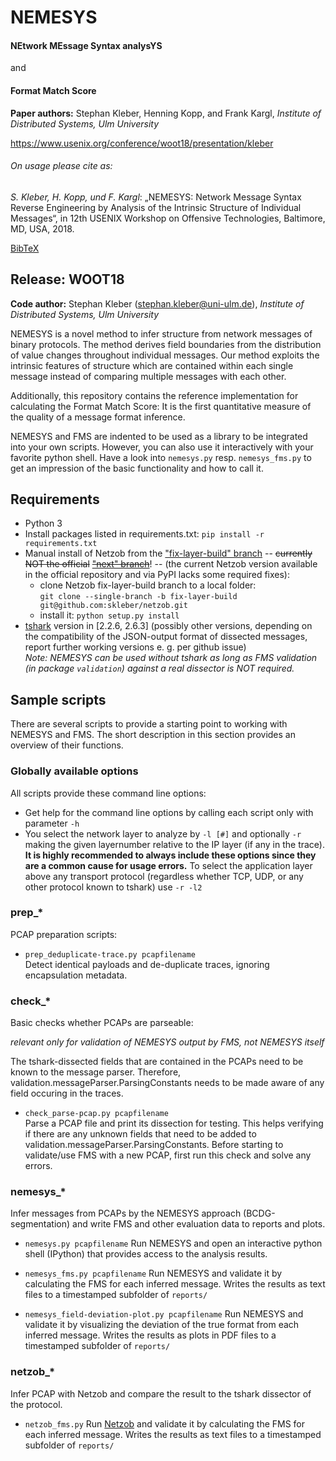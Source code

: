 # NEMESYS

#### NEtwork MEssage Syntax analysYS
and 
#### Format Match Score

**Paper authors:** Stephan Kleber, Henning Kopp, and Frank Kargl, *Institute of Distributed Systems, Ulm University*

https://www.usenix.org/conference/woot18/presentation/kleber


###### On usage please cite as:

*S. Kleber, H. Kopp, und F. Kargl*: „NEMESYS: Network Message Syntax Reverse Engineering by Analysis of the Intrinsic Structure of Individual Messages“, in 12th USENIX Workshop on Offensive Technologies, Baltimore, MD, USA, 2018.

[BibTeX](https://www.usenix.org/biblio/export/bibtex/220576)




## Release: WOOT18

**Code author:** Stephan Kleber ([stephan.kleber@uni-ulm.de](mailto:stephan.kleber@uni-ulm.de)), *Institute of Distributed Systems, Ulm University*

NEMESYS is a novel method to infer structure from network messages of binary protocols. 
The method derives field boundaries from the distribution of value changes throughout individual messages. 
Our method exploits the intrinsic features of structure which are contained within each single message
instead of comparing multiple messages with each other. 

Additionally, this repository contains the reference implementation for calculating the Format Match Score: 
It is the first quantitative measure of the quality of a message format inference. 

NEMESYS and FMS are indented to be used as a library to be integrated into your own scripts.
However, you can also use it interactively with your favorite python shell.
Have a look into `nemesys.py` resp. `nemesys_fms.py` to get an impression of the basic functionality and how to call it.




## Requirements
* Python 3
* Install packages listed in requirements.txt: `pip install -r requirements.txt`
* Manual install of Netzob from the ["fix-layer-build" branch](git@github.com:skleber/netzob.git)
  -- ~~currently NOT the official~~ [~~"next" branch~~](https://github.com/netzob/netzob/tree/next/netzob)! --
  (the current Netzob version available in the official repository and via PyPI lacks some required fixes): 
    * clone Netzob fix-layer-build branch to a local folder:  
      `git clone --single-branch -b fix-layer-build git@github.com:skleber/netzob.git` 
    * install it: `python setup.py install`
* [tshark](https://www.wireshark.org/docs/man-pages/tshark.html) version in [2.2.6, 2.6.3]
  (possibly other versions, depending on the compatibility of the JSON-output format of dissected messages,
  report further working versions e. g. per github issue)  
  *Note: NEMESYS can be used without tshark as long as FMS validation (in package `validation`) 
  against a real dissector is NOT required.*



## Sample scripts
There are several scripts to provide a starting point to working with NEMESYS and FMS.
The short description in this section provides an overview of their functions.


### Globally available options
All scripts provide these command line options:

* Get help for the command line options by calling each script only with parameter `-h`
* You select the network layer to analyze by `-l [#]` 
  and optionally `-r` making the given layernumber relative to the IP layer (if any in the trace).
  **It is highly recommended to always include these options since they are a common cause for usage errors.**
  To select the application layer above any transport protocol (regardless whether TCP, UDP, 
  or any other protocol known to tshark) use `-r -l2`



### prep_*
PCAP preparation scripts:

* `prep_deduplicate-trace.py pcapfilename`   
  Detect identical payloads and de-duplicate traces, ignoring encapsulation metadata.


### check_*
Basic checks whether PCAPs are parseable:

*relevant only for validation of NEMESYS output by FMS, not NEMESYS itself*

The tshark-dissected fields that are contained in the PCAPs need to be known to the message parser.
Therefore, validation.messageParser.ParsingConstants needs to be made aware of any field occuring in the traces.

* `check_parse-pcap.py pcapfilename`  
  Parse a PCAP file and print its dissection for testing. This helps verifying if there are any unknown fields 
  that need to be added to validation.messageParser.ParsingConstants.
  Before starting to validate/use FMS with a new PCAP, first run this check and solve any errors.
  
  

### nemesys_*
Infer messages from PCAPs by the NEMESYS approach (BCDG-segmentation)
and write FMS and other evaluation data to reports and plots.

* `nemesys.py pcapfilename`
  Run NEMESYS and open an interactive python shell (IPython) that provides access to the analysis results.

* `nemesys_fms.py pcapfilename`
  Run NEMESYS and validate it by calculating the FMS for each inferred message.
  Writes the results as text files to a timestamped subfolder of `reports/` 
  
* `nemesys_field-deviation-plot.py pcapfilename`
  Run NEMESYS and validate it by visualizing the deviation of the true format from each inferred message.
  Writes the results as plots in PDF files to a timestamped subfolder of `reports/` 



### netzob_*
Infer PCAP with Netzob and compare the result to the tshark dissector of the protocol.

* `netzob_fms.py`
  Run [Netzob](https://github.com/netzob/) and validate it by calculating the FMS for each inferred message.
  Writes the results as text files to a timestamped subfolder of `reports/` 




